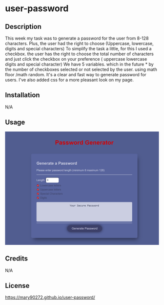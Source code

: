 # user-password

## Description


This week my task was to generate a password for the user from 8-128 characters. Plus, the user had the right to choose (Uppercase, lowercase, digits and special characters)
To simplify the task a little, for this I used a checkbox.
the user has the right to choose the total number of characters and just click the checkbox on your preference ( uppercase lowercase digits and special character)
We have 5 variables. which in the future * by the number of checkboxes selected or not selected by the user. using  math floor /math random. It's a clear and fast way to generate password for users.
I've also added css for a more pleasant look on my page.
 

 ## Installation
 N/A

## Usage
![alt text](assets/images/Screenshot_20221030_091311.png)


## Credits 
N/A
## License
https://mary90272.github.io/user-password/
